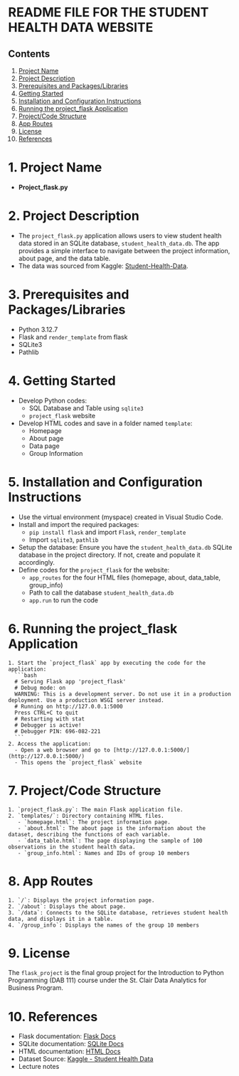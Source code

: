 # README FILE FOR THE STUDENT HEALTH DATA WEBSITE

## Contents
1. [Project Name](#project-name)
2. [Project Description](#project-description)
3. [Prerequisites and Packages/Libraries](#prerequisites-and-packageslibraries)
4. [Getting Started](#getting-started)
5. [Installation and Configuration Instructions](#installation-and-configuration-instructions)
6. [Running the project_flask Application](#running-the-project_flask-application)
7. [Project/Code Structure](#projectcode-structure)
8. [App Routes](#app-routes)
9. [License](#license)
10. [References](#references)
    
# 1. Project Name
- **Project_flask.py**
  
# 2. Project Description
- The `project_flask.py` application allows users to view student health data stored in an SQLite database, `student_health_data.db`. The app provides a simple interface to navigate between the project information, about page, and the data table.
- The data was sourced from Kaggle: [Student-Health-Data](https://www.kaggle.com/datasets/ziya07/student-health-data).
  
# 3. Prerequisites and Packages/Libraries
- Python 3.12.7
- Flask and `render_template` from flask
- SQLite3
- Pathlib
  
# 4. Getting Started
- Develop Python codes:
  - SQL Database and Table using `sqlite3`
  - `project_flask` website
- Develop HTML codes and save in a folder named `template`:
  - Homepage
  - About page
  - Data page
  - Group Information
    
# 5. Installation and Configuration Instructions
- Use the virtual environment (myspace) created in Visual Studio Code.
- Install and import the required packages:
  - `pip install flask` and import `Flask`, `render_template`
  - Import `sqlite3`, `pathlib`
- Setup the database: Ensure you have the `student_health_data.db` SQLite database in the project directory. If not, create and populate it accordingly.
- Define codes for the `project_flask` for the website:
  - `app_routes` for the four HTML files (homepage, about, data_table, group_info)
  - Path to call the database `student_health_data.db`
  - `app.run` to run the code
    
# 6. Running the project_flask Application
    1. Start the `project_flask` app by executing the code for the application:
      ```bash
      # Serving Flask app 'project_flask'
      # Debug mode: on
      WARNING: This is a development server. Do not use it in a production deployment. Use a production WSGI server instead.
      # Running on http://127.0.0.1:5000
      Press CTRL+C to quit
      # Restarting with stat
      # Debugger is active!
      # Debugger PIN: 696-082-221
      ```
    2. Access the application:
      - Open a web browser and go to [http://127.0.0.1:5000/](http://127.0.0.1:5000/)
      - This opens the `project_flask` website
      
# 7. Project/Code Structure
    1. `project_flask.py`: The main Flask application file.
    2. `templates/`: Directory containing HTML files.
       - `homepage.html`: The project information page.
       - `about.html`: The about page is the information about the dataset, describing the functions of each variable.
       - `data_table.html`: The page displaying the sample of 100 observations in the student health data.
       - `group_info.html`: Names and IDs of group 10 members
     
# 8. App Routes
    1. `/`: Displays the project information page.
    2. `/about`: Displays the about page.
    3. `/data`: Connects to the SQLite database, retrieves student health data, and displays it in a table.
    4. `/group_info`: Displays the names of the group 10 members
   
# 9. License
The `flask_project` is the final group project for the Introduction to Python Programming (DAB 111) course under the St. Clair Data Analytics for Business Program.

# 10. References
  - Flask documentation: [Flask Docs](https://flask.palletsprojects.com/)
  - SQLite documentation: [SQLite Docs](https://www.sqlite.org/docs.html)
  - HTML documentation: [HTML Docs](https://www.w3schools.com/html/)
  - Dataset Source: [Kaggle - Student Health Data](https://www.kaggle.com/datasets/ziya07/student-health-data)
  - Lecture notes
